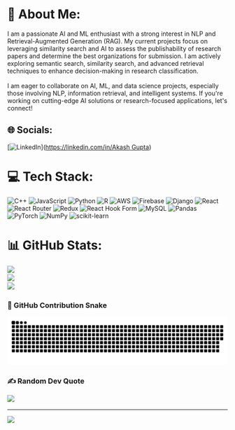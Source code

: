 # 💫 About Me:
I am a passionate AI and ML enthusiast with a strong interest in NLP and Retrieval-Augmented Generation (RAG). My current projects focus on leveraging similarity search and AI to assess the publishability of research papers and determine the best organizations for submission. I am actively exploring semantic search, similarity search, and advanced retrieval techniques to enhance decision-making in research classification.<br><br>I am eager to collaborate on AI, ML, and data science projects, especially those involving NLP, information retrieval, and intelligent systems. If you're working on cutting-edge AI solutions or research-focused applications, let's connect!


## 🌐 Socials:
[![LinkedIn](https://img.shields.io/badge/LinkedIn-%230077B5.svg?logo=linkedin&logoColor=white)]([https://linkedin.com/in/Akash Gupta](https://www.linkedin.com/in/akash-gupta-1b364b315/)) 

# 💻 Tech Stack:
![C++](https://img.shields.io/badge/c++-%2300599C.svg?style=for-the-badge&logo=c%2B%2B&logoColor=white) ![JavaScript](https://img.shields.io/badge/javascript-%23323330.svg?style=for-the-badge&logo=javascript&logoColor=%23F7DF1E) ![Python](https://img.shields.io/badge/python-3670A0?style=for-the-badge&logo=python&logoColor=ffdd54) ![R](https://img.shields.io/badge/r-%23276DC3.svg?style=for-the-badge&logo=r&logoColor=white) ![AWS](https://img.shields.io/badge/AWS-%23FF9900.svg?style=for-the-badge&logo=amazon-aws&logoColor=white) ![Firebase](https://img.shields.io/badge/firebase-%23039BE5.svg?style=for-the-badge&logo=firebase) ![Django](https://img.shields.io/badge/django-%23092E20.svg?style=for-the-badge&logo=django&logoColor=white) ![React](https://img.shields.io/badge/react-%2320232a.svg?style=for-the-badge&logo=react&logoColor=%2361DAFB) ![React Router](https://img.shields.io/badge/React_Router-CA4245?style=for-the-badge&logo=react-router&logoColor=white) ![Redux](https://img.shields.io/badge/redux-%23593d88.svg?style=for-the-badge&logo=redux&logoColor=white) ![React Hook Form](https://img.shields.io/badge/React%20Hook%20Form-%23EC5990.svg?style=for-the-badge&logo=reacthookform&logoColor=white) ![MySQL](https://img.shields.io/badge/mysql-4479A1.svg?style=for-the-badge&logo=mysql&logoColor=white) ![Pandas](https://img.shields.io/badge/pandas-%23150458.svg?style=for-the-badge&logo=pandas&logoColor=white) ![PyTorch](https://img.shields.io/badge/PyTorch-%23EE4C2C.svg?style=for-the-badge&logo=PyTorch&logoColor=white) ![NumPy](https://img.shields.io/badge/numpy-%23013243.svg?style=for-the-badge&logo=numpy&logoColor=white) ![scikit-learn](https://img.shields.io/badge/scikit--learn-%23F7931E.svg?style=for-the-badge&logo=scikit-learn&logoColor=white)
# 📊 GitHub Stats:
![](https://github-readme-stats.vercel.app/api?username=gitnoob101&theme=dark&hide_border=false&include_all_commits=true&count_private=true)<br/>
![](https://github-readme-streak-stats.herokuapp.com/?user=gitnoob101&theme=dark&hide_border=false)<br/>
![](https://github-readme-stats.vercel.app/api/top-langs/?username=gitnoob101&theme=dark&hide_border=false&include_all_commits=true&count_private=true&layout=compact)
### 🐍 GitHub Contribution Snake
![GitHub Snake Animation](https://raw.githubusercontent.com/gitnoob101/gitnoob101/output/github-snake.svg)




### ✍️ Random Dev Quote
![](https://quotes-github-readme.vercel.app/api?type=horizontal&theme=radical)

---
[![](https://visitcount.itsvg.in/api?id=gitnoob101&icon=0&color=0)](https://visitcount.itsvg.in)

<!-- Proudly created with GPRM ( https://gprm.itsvg.in ) -->

